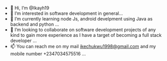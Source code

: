 - 👋 Hi, I’m @Ikayh19
- 👀 I’m interested in software development in general...
- 🌱 I’m currently learning node Js, android develpment using Java as backend and python ...
- 💞️ I’m looking to collaborate on software development projects of any kind to gain more experience as I have a target of becoming a full stack developer ...
- 📫 You can reach me on my mail ikechukwu1998@gmail.com and my mobile number +2347034575516 ...


